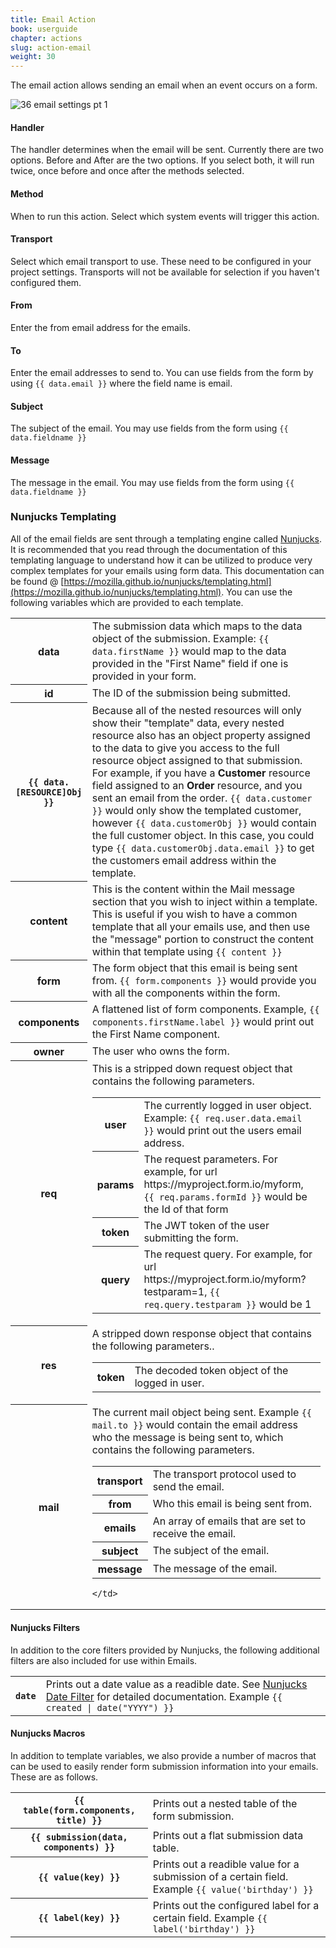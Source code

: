 ```yaml
---
title: Email Action
book: userguide
chapter: actions
slug: action-email
weight: 30
---
```

The email action allows sending an email when an event occurs on a form.

![36 email settings pt 1](https://cloud.githubusercontent.com/assets/13321142/13097235/303076be-d4e5-11e5-8ebc-3ad18f190eed.png)

#### Handler

The handler determines when the email will be sent. Currently there are two options. Before and After are the two options. If you select both, it will run twice, once before and once after the methods selected.

#### Method

When to run this action. Select which system events will trigger this action.

#### Transport

Select which email transport to use. These need to be configured in your project settings. Transports will not be available for selection if you haven't configured them.

#### From

Enter the from email address for the emails.

#### To

Enter the email addresses to send to. You can use fields from the form by using <code>&#123;&#123; data.email &#125;&#125;</code> where the field name is email.

#### Subject

The subject of the email. You may use fields from the form using <code>&#123;&#123; data.fieldname &#125;&#125;</code>

#### Message

The message in the email. You may use fields from the form using <code>&#123;&#123; data.fieldname &#125;&#125;</code>

### Nunjucks Templating
All of the email fields are sent through a templating engine called [Nunjucks](https://mozilla.github.io/nunjucks/). It is recommended that you read through the documentation of this templating language to understand how it can be utilized to produce very complex templates for your emails using form data. This documentation can be found @ [https://mozilla.github.io/nunjucks/templating.html](https://mozilla.github.io/nunjucks/templating.html). You can use the following variables which are provided to each template.

<table class="table table-bordered table-striped">
  <tr>
    <th>data</th>
    <td>The submission data which maps to the data object of the submission. Example: <code>&#123;&#123; data.firstName &#125;&#125;</code> would map to the data provided in the "First Name" field if one is provided in your form.</td>
  </tr>
  <tr>
    <th>id</th>
    <td>The ID of the submission being submitted.</td>
  </tr>
  <tr>
    <th><code>&#123;&#123; data.[RESOURCE]Obj &#125;&#125;</code></th>
    <td>Because all of the nested resources will only show their "template" data, every nested resource also has an object property assigned to the data to give you access to the full resource object assigned to that submission. For example, if you have a <strong>Customer</strong> resource field assigned to an <strong>Order</strong> resource, and you sent an email from the order. <code>&#123;&#123; data.customer &#125;&#125;</code> would only show the templated customer, however <code>&#123;&#123; data.customerObj &#125;&#125;</code> would contain the full customer object. In this case, you could type <code>&#123;&#123; data.customerObj.data.email &#125;&#125;</code> to get the customers email address within the template.</td>
  </tr>
  <tr>
    <th>content</th>
    <td>This is the content within the Mail message section that you wish to inject within a template. This is useful if you wish to have a common template that all your emails use, and then use the "message" portion to construct the content within that template using <code>&#123;&#123; content &#125;&#125;</code></td>
  </tr>
  <tr>
    <th>form</th>
    <td>The form object that this email is being sent from. <code>&#123;&#123; form.components &#125;&#125;</code> would provide you with all the components within the form.</td>
  </tr>
  <tr>
    <th>components</th>
    <td>A flattened list of form components. Example, <code>&#123;&#123; components.firstName.label &#125;&#125;</code> would print out the First Name component.</td>
  </tr>
  <tr>
    <th>owner</th>
    <td>The user who owns the form.</td>
  </tr>
  <tr>
    <th>req</th>
    <td>This is a stripped down request object that contains the following parameters.
      <table class="table table-bordered">
        <tr>
          <th>user</th>
          <td>The currently logged in user object. Example:  <code>&#123;&#123; req.user.data.email &#125;&#125;</code> would print out the users email address.</td>
        </tr>
        <tr>
          <th>params</th>
          <td>The request parameters. For example, for url https://myproject.form.io/myform, <code>&#123;&#123; req.params.formId &#125;&#125;</code> would be the Id of that form</td>
        </tr>
        <tr>
          <th>token</th>
          <td>The JWT token of the user submitting the form.</td>
        </tr>
        <tr>
          <th>query</th>
          <td>The request query. For example, for url https://myproject.form.io/myform?testparam=1, <code>&#123;&#123; req.query.testparam &#125;&#125;</code> would be 1</td>
        </tr>
      </table>
    </td>
  </tr>
  <tr>
    <th>res</th>
    <td>A stripped down response object that contains the following parameters..
      <table class="table table-bordered">
        <tr>
          <th>token</th>
          <td>The decoded token object of the logged in user.</td>
        </tr>
      </table>
    </td>
  </tr>
  <tr>
    <th>mail</th>
    <td>The current mail object being sent. Example <code>&#123;&#123; mail.to &#125;&#125;</code> would contain the email address who the message is being sent to, which contains the following parameters.
      <table class="table table-bordered">
        <tr>
          <th>transport</th>
          <td>The transport protocol used to send the email.</td>
        </tr>
        <tr>
          <th>from</th>
          <td>Who this email is being sent from.</td>
        </tr>
        <tr>
          <th>emails</th>
          <td>An array of emails that are set to receive the email.</td>
        </tr>
        <tr>
          <th>subject</th>
          <td>The subject of the email.</td>
        </tr>
        <tr>
          <th>message</th>
          <td>The message of the email.</td>
        </tr>
      </table>

    </td>
  </tr>
</table>

#### Nunjucks Filters
In addition to the core filters provided by Nunjucks, the following additional filters are also included for use within Emails.

<table class="table table-bordered table-striped">
  <tr>
    <th><code>date</code></th>
    <td>Prints out a date value as a readible date. See <a href="https://github.com/e-picas/nunjucks-date-filter">Nunjucks Date Filter</a> for detailed documentation. Example <code>&#123;&#123; created | date("YYYY") &#125;&#125;</code></td>
  </tr>
</table>

#### Nunjucks Macros
In addition to template variables, we also provide a number of macros that can be used to easily render form submission information into your emails. These are as follows.

<table class="table table-bordered table-striped">
  <tr>
    <th><code>&#123;&#123; table(form.components, title) &#125;&#125;</code></th>
    <td>Prints out a nested table of the form submission.</td>
  </tr>
  <tr>
    <th><code>&#123;&#123; submission(data, components) &#125;&#125;</code></th>
    <td>Prints out a flat submission data table.</td>
  </tr>
  <tr>
    <th><code>&#123;&#123; value(key) &#125;&#125;</code></th>
    <td>Prints out a readible value for a submission of a certain field. Example <code>&#123;&#123; value('birthday') &#125;&#125;</code></td>
  </tr>
  <tr>
    <th><code>&#123;&#123; label(key) &#125;&#125;</code></th>
    <td>Prints out the configured label for a certain field. Example <code>&#123;&#123; label('birthday') &#125;&#125;</code></td>
  </tr>
</table>
